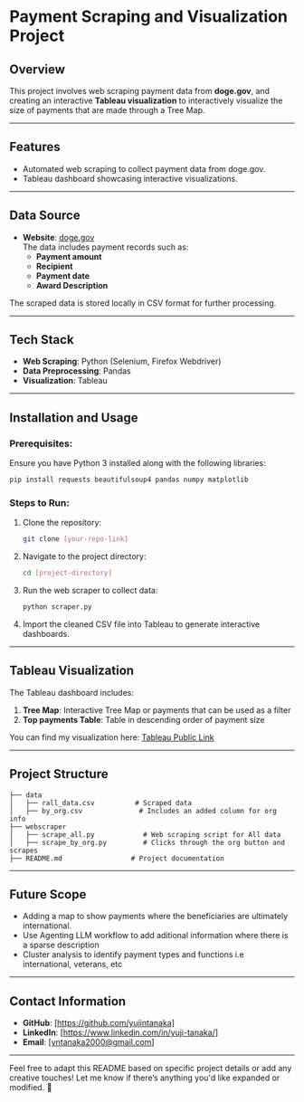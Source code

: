 # Payment Scraping and Visualization Project

## Overview
This project involves web scraping payment data from **doge.gov**, and creating an interactive **Tableau visualization** to interactively visualize the size of payments that are made through a Tree Map.

---

## Features
- Automated web scraping to collect payment data from doge.gov.
- Tableau dashboard showcasing interactive visualizations.

---

## Data Source
- **Website**: [doge.gov](https://doge.gov)  
The data includes payment records such as:
  - **Payment amount**
  - **Recipient**
  - **Payment date**
  - **Award Description**

The scraped data is stored locally in CSV format for further processing.

---

## Tech Stack
- **Web Scraping**: Python (Selenium, Firefox Webdriver)
- **Data Preprocessing**: Pandas
- **Visualization**: Tableau

---

## Installation and Usage
### Prerequisites:
Ensure you have Python 3 installed along with the following libraries:
```bash
pip install requests beautifulsoup4 pandas numpy matplotlib
```

### Steps to Run:
1. Clone the repository:
   ```bash
   git clone [your-repo-link]
   ```
2. Navigate to the project directory:
   ```bash
   cd [project-directory]
   ```
3. Run the web scraper to collect data:
   ```bash
   python scraper.py
   ```
4. Import the cleaned CSV file into Tableau to generate interactive dashboards.

---

## Tableau Visualization
The Tableau dashboard includes:
1. **Tree Map**: Interactive Tree Map or payments that can be used as a filter
2. **Top payments Table**: Table in descending order of payment size

You can find my visualization here: 
[Tableau Public Link](https://public.tableau.com/app/profile/yuji.tanaka4089/viz/ProgramSupportCenterPayments/Dashboard1)

---

## Project Structure
```
├── data
│   ├── rall_data.csv          # Scraped data
│   ├── by_org.csv              # Includes an added column for org info
├── webscraper
│   ├── scrape_all.py            # Web scraping script for All data
│   ├── scrape_by_org.py         # Clicks through the org button and scrapes
├── README.md                 # Project documentation
```

---

## Future Scope
- Adding a map to show payments where the beneficiaries are ultimately international.
- Use Agenting LLM workflow to add aditional information where there is a sparse description
- Cluster analysis to identify payment types and functions i.e international, veterans, etc

---

## Contact Information
- **GitHub**: [https://github.com/yujintanaka]
- **LinkedIn**: [https://www.linkedin.com/in/yuji-tanaka/]
- **Email**: [yntanaka2000@gmail.com]

---

Feel free to adapt this README based on specific project details or add any creative touches! Let me know if there’s anything you'd like expanded or modified. 🚀